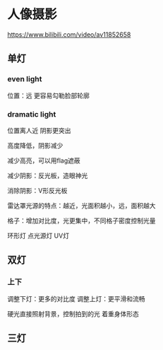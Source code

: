 

# 人像摄影
https://www.bilibili.com/video/av11852658
## 单灯
### even light
位置：远
更容易勾勒脸部轮廓
### dramatic light
位置离人近
阴影更突出

高度降低，阴影减少

减少高亮，可以用flag遮蔽

减少阴影：反光板，造眼神光

消除阴影：V形反光板

雷达罩光源的特点：越近，光面积越小，远，面积越大

格子：增加对比度，光更集中，不同格子密度控制光量

环形灯
点光源灯
UV灯


## 双灯
### 上下
调整下灯：更多的对比度
调整上灯：更平滑和流畅

硬光直接照射背景，控制拍到的光
着重身体形态

## 三灯











































